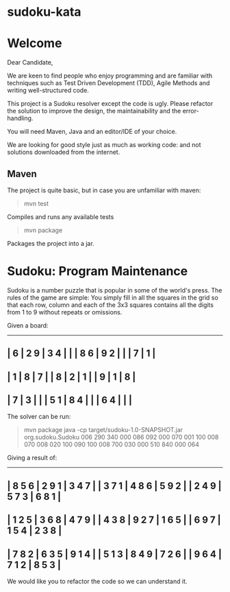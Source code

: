 # sudoku-kata

Welcome
=======

Dear Candidate,

We are keen to find people who enjoy programming and are familiar with techniques such as
Test Driven Development (TDD), Agile Methods and writing well-structured code.

This project is a Sudoku resolver except the code is ugly.
Please refactor the solution to improve the design, the maintainability
and the error-handling.

You will need Maven, Java and an editor/IDE of your choice.

We are looking for good style just as much as working code: and not solutions downloaded from the internet.

Maven
-----
The project is quite basic, but in case you are unfamiliar with maven:

> mvn test

Compiles and runs any available tests

> mvn package

Packages the project into a jar.

Sudoku: Program Maintenance
===========================

Sudoku is a number puzzle that is popular in some of the world's
press. The rules of the game are simple: You simply fill in all the
squares in the grid so that each row, column and each of the 3x3
squares contains all the digits from 1 to 9 without repeats or
omissions.

Given a board:

 -----------------------
|     6 | 2 9   | 3 4   |
|       |   8 6 |   9 2 |
|       |   7   |     1 |
 -----------------------
| 1     |     8 |   7   |
|     8 |   2   | 1     |
|   9   | 1     |     8 |
 -----------------------
| 7     |   3   |       |
| 5 1   | 8 4   |       |
|   6 4 |       |       |
 -----------------------

The solver can be run:


> mvn package
> java -cp target/sudoku-1.0-SNAPSHOT.jar org.sudoku.Sudoku 006 290 340 000 086 092 000 070 001 100 008 070 008 020 100 090 100 008 700 030 000 510 840 000 064

Giving a result of:

 -----------------------
| 8 5 6 | 2 9 1 | 3 4 7 |
| 3 7 1 | 4 8 6 | 5 9 2 |
| 2 4 9 | 5 7 3 | 6 8 1 |
 -----------------------
| 1 2 5 | 3 6 8 | 4 7 9 |
| 4 3 8 | 9 2 7 | 1 6 5 |
| 6 9 7 | 1 5 4 | 2 3 8 |
 -----------------------
| 7 8 2 | 6 3 5 | 9 1 4 |
| 5 1 3 | 8 4 9 | 7 2 6 |
| 9 6 4 | 7 1 2 | 8 5 3 |
 -----------------------

We would like you to refactor the code so we can understand it.


